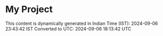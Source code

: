 # My Project

This content is dynamically generated in Indian Time (IST): 2024-09-06 23:43:42 IST
Converted to UTC: 2024-09-06 18:13:42 UTC
